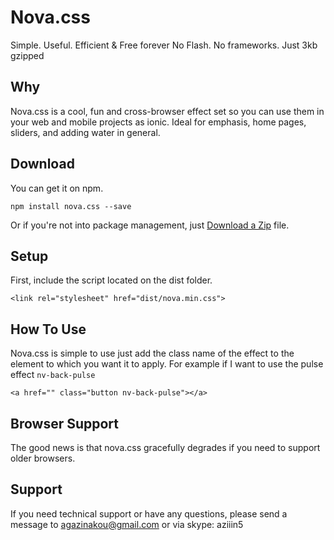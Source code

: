 # Nova.css

Simple. Useful. Efficient & Free forever
No Flash. No frameworks. Just 3kb gzipped

## Why

Nova.css is a cool, fun and cross-browser effect set so you can use them in your web and mobile projects as ionic. Ideal for emphasis, home pages, sliders, and adding water in general. 

## Download
You can get it on npm.

`npm install nova.css --save`

Or if you're not into package management, just [Download a Zip](https://github.com/agazinakou/Nova/archive/master.zip) file. 


## Setup
First, include the script located on the dist folder.

`<link rel="stylesheet" href="dist/nova.min.css">`
        

## How To Use
Nova.css is simple to use just add the class name of the effect to the element to which you want it to apply. For example if I want to use the pulse effect `nv-back-pulse`

`<a href="" class="button nv-back-pulse"></a>`

## Browser Support

The good news is that nova.css gracefully degrades if you need to support older browsers.

## Support

If you need technical support or have any questions, please send a message to agazinakou@gmail.com or via skype: aziiin5